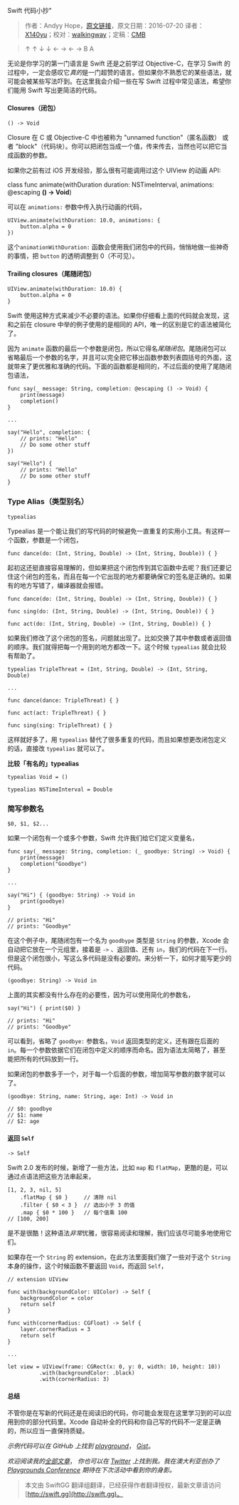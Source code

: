 Swift 代码小抄"

> 作者：Andyy Hope，[原文链接](https://medium.com/swift-programming/swift-syntax-cheat-codes-9ce4ab4bc82e#.qrmtczdec)，原文日期：2016-07-20
> 译者：[X140yu](undefined)；校对：[walkingway](http://chengway.in/)；定稿：[CMB](https://github.com/chenmingbiao)
  









> ↑ ↑ ↓ ↓ ← → ← → B A

无论是你学习的第一门语言是 Swift 还是之前学过 Objective-C，在学习 Swift 的过程中，一定会感叹它*真的*是一门超赞的语言。但如果你不熟悉它的某些语法，就可能会被某些写法吓到。在这里我会介绍一些在写 Swift 过程中常见语法，希望你们能用 Swift 写出更简洁的代码。



#### Closures（闭包）

    () -> Void

Closure 在 C 或 Objective-C 中也被称为 "unnamed function"（匿名函数） 或者 "block"（代码块）。你可以把闭包当成一个值，传来传去，当然也可以把它当成函数的参数。

如果你之前有过 iOS 开发经验，那么很有可能调用过这个 UIView 的动画 API:

class func animate(withDuration duration: NSTimeInterval, animations: @escaping **() -> Void**)

可以在 `animations:` 参数中传入执行动画的代码，

    
    UIView.animate(withDuration: 10.0, animations: {
        button.alpha = 0
    })

这个`animationWithDuration:` 函数会使用我们闭包中的代码，悄悄地做一些神奇的事情，把 `button` 的透明调整到 0（不可见）。


#### Trailing closures（尾随闭包）

    
    UIView.animate(withDuration: 10.0) {
        button.alpha = 0
    }

Swift 使用这种方式来减少不必要的语法。如果你仔细看上面的代码就会发现，这和之前在 closure 中举的例子使用的是相同的 API，唯一的区别是它的语法被简化了。

因为 `animate` 函数的最后一个参数是闭包，所以它得名*尾随闭包*。尾随闭包可以省略最后一个参数的名字，并且可以完全把它移出函数参数列表圆括号的外面，这就带来了更优雅和准确的代码。下面的函数都是相同的，不过后面的使用了尾随闭包语法，

    
    func say(_ message: String, completion: @escaping () -> Void) {
        print(message)
        completion()
    }
    
    ...
    
    say("Hello", completion: {
        // prints: "Hello"
        // Do some other stuff
    })
    
    say("Hello") {
        // prints: "Hello"
        // Do some other stuff
    }

### Type Alias（类型别名）

    
    typealias

Typealias 是一个能让我们的写代码的时候避免一直重复的实用小工具。有这样一个函数，参数是一个闭包，

    
    func dance(do: (Int, String, Double) -> (Int, String, Double)) { }

起初这还挺直接容易理解的，但如果把这个闭包传到其它函数中去呢？我们还要记住这个闭包的签名，而且在每一个它出现的地方都要确保它的签名是正确的。如果有的地方写错了，编译器就会报错。

    
    func dance(do: (Int, String, Double) -> (Int, String, Double)) { }
    
    func sing(do: (Int, String, Double) -> (Int, String, Double)) { }
    
    func act(do: (Int, String, Double) -> (Int, String, Double)) { }

如果我们修改了这个闭包的签名，问题就出现了。比如交换了其中参数或者返回值的顺序。我们就得把每一个用到的地方都改一下。这个时候 `typealias` 就会比较有帮助了。

    
    typealias TripleThreat = (Int, String, Double) -> (Int, String, Double)
    
    ...
    
    func dance(dance: TripleThreat) { }
    
    func act(act: TripleThreat) { }
    
    func sing(sing: TripleThreat) { }

这样就好多了，用 `typealias` 替代了很多重复的代码，而且如果想更改闭包定义的话，直接改 `typealias` 就可以了。

**比较「有名的」typealias**

    
    typealias Void = ()
    
    typealias NSTimeInterval = Double

### 简写参数名

    
    $0, $1, $2...

如果一个闭包有一个或多个参数，Swift 允许我们给它们定义变量名，

    
    func say(_ message: String, completion: (_ goodbye: String) -> Void) {
        print(message)
        completion("Goodbye")
    }
    
    ...
    
    say("Hi") { (goodbye: String) -> Void in
        print(goodbye)
    }
    
    // prints: "Hi"
    // prints: "Goodbye"

在这个例子中，尾随闭包有一个名为 `goodbype` 类型是 `String` 的参数，Xcode 会自动把它放在一个元组里，接着是 `->` 、返回值、还有 `in`，我们的代码在下一行。但是这个闭包很小，写这么多代码是没有必要的。来分析一下，如何才能写更少的代码。

    
    (goodbye: String) -> Void in

上面的其实都没有什么存在的必要性，因为可以使用简化的参数名，

    
    say("Hi") { print($0) }
    
    // prints: "Hi"
    // prints: "Goodbye"

可以看到，省略了 `goodbye:` 参数名，`Void` 返回类型的定义，还有跟在后面的 `in`。每一个参数依据它们在闭包中定义的顺序而命名。因为语法太简略了，甚至能把所有的代码放到一行。

如果闭包的参数多于一个，对于每一个后面的参数，增加简写参数的数字就可以了。

    
    (goodbye: String, name: String, age: Int) -> Void in
    
    // $0: goodbye
    // $1: name
    // $2: age

#### 返回 `Self`

    
    -> Self

Swift 2.0 发布的时候，新增了一些方法，比如 `map` 和 `flatMap`，更酷的是，可以通过点语法把这些方法串起来，

    
    [1, 2, 3, nil, 5]
        .flatMap { $0 }     // 清除 nil
        .filter { $0 < 3 }  // 选出小于 3 的值
        .map { $0 * 100 }   // 每个值乘 100
    // [100, 200]

是不是很酷！这种语法*非常*优雅，很容易阅读和理解，我们应该尽可能多地使用它们。

如果存在一个 `String` 的 extension，在此方法里面我们做了一些对于这个 `String` 本身的操作，这个时候函数不要返回 `Void`，而返回 `Self`，

    
    // extension UIView
    
    func with(backgroundColor: UIColor) -> Self {
        backgroundColor = color
        return self
    }
    
    func with(cornerRadius: CGFloat) -> Self {
        layer.cornerRadius = 3
        return self
    }
    
    ...
    
    let view = UIView(frame: CGRect(x: 0, y: 0, width: 10, height: 10))
              .with(backgroundColor: .black)
              .with(cornerRadius: 3)


#### 总结

不管你是在写新的代码还是在阅读旧的代码，你可能会发现在这里学习到的可以应用到你的部分代码里。Xcode 自动补全的代码和你自己写的代码不一定是正确的，所以应当一直保持质疑。

*示例代码可以在 GitHub 上找到* [*playground*](https://github.com/andyyhope/Blog_SyntaxCheatCodes)， [*Gist*](https://gist.github.com/andyyhope/7ed96045d3560e8050994662cb97db87)。

*欢迎阅读我的*[*全部文章*](https://medium.com/@AndyyHope)， *你也可以在* [*Twitter*](https://twitter.com/AndyyHope) *上找到我。我在澳大利亚创办了* [*Playgrounds Conference*](http://www.playgroundscon.com/) *期待在下次活动中看到你的身影。*

> 本文由 SwiftGG 翻译组翻译，已经获得作者翻译授权，最新文章请访问 [http://swift.gg](http://swift.gg)。